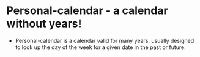 # Personal-calendar - a calendar without years!

* Personal-calendar is a calendar valid for many years, usually designed to look up the day of the week for a given date in the past or future.
